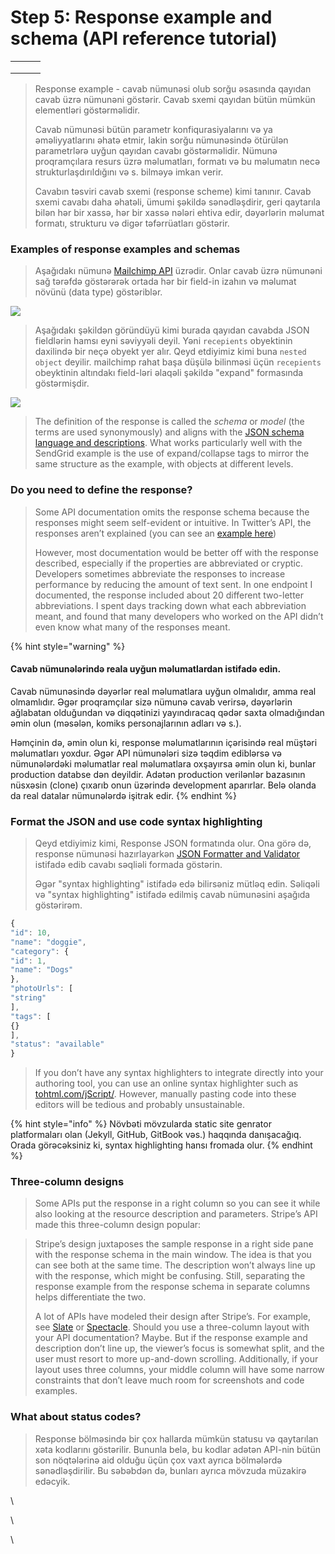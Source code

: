 # Step 5: Response example and schema (API reference tutorial)

|   |   |   |
| - | - | - |
|   |   |   |
|   |   |   |
|   |   |   |

> Response example - cavab nümunəsi olub sorğu əsasında qayıdan cavab üzrə nümunəni göstərir. Cavab sxemi qayıdan bütün mümkün elementləri göstərməlidir.&#x20;
>
> Cavab nümunəsi bütün parametr konfiqurasiyalarını və ya əməliyyatlarını əhatə etmir, lakin sorğu nümunəsində ötürülən parametrlərə uyğun qayıdan cavabı göstərməlidir. Nümunə proqramçılara resurs üzrə məlumatları, formatı və bu məlumatın necə strukturlaşdırıldığını və s. bilməyə imkan verir.
>
> Cavabın təsviri cavab sxemi (response scheme) kimi tanınır. Cavab sxemi cavabı daha əhatəli, ümumi şəkildə sənədləşdirir, geri qaytarıla bilən hər bir xassə, hər bir xassə nələri ehtiva edir, dəyərlərin məlumat formatı, strukturu və digər təfərrüatları göstərir.

### Examples of response examples and schemas

> Aşağıdakı nümunə [Mailchimp API](https://mailchimp.com/developer/marketing/api/campaigns/get-campaign-info/) üzrədir. Onlar cavab üzrə nümunəni sağ tərəfdə göstərərək ortada hər bir field-in izahın və məlumat növünü (data type) göstəriblər.&#x20;

![](../.gitbook/assets/mailchimp\_response\_sample.png)

> Aşağıdakı şəkildən göründüyü kimi burada qayıdan cavabda JSON fieldlərin hamsı eyni səviyyəli deyil. Yəni `recepients` obyektinin daxilində bir neçə obyekt yer alır. Qeyd etdiyimiz kimi buna `nested object` deyilir. mailchimp rahat başa düşülə bilinməsi üçün `recepients`  obeyktinin altındakı field-ləri əlaqəli şəkildə "expand" formasında göstərmişdir.

![](../.gitbook/assets/mailchim\_nested\_object.png)

> The definition of the response is called the _schema_ or _model_ (the terms are used synonymously) and aligns with the [JSON schema language and descriptions](https://json-schema.org/). What works particularly well with the SendGrid example is the use of expand/collapse tags to mirror the same structure as the example, with objects at different levels.
>
>

### Do you need to define the response? <a href="#do-you-need-to-define-the-response" id="do-you-need-to-define-the-response"></a>

> Some API documentation omits the response schema because the responses might seem self-evident or intuitive. In Twitter’s API, the responses aren’t explained (you can see an [example here](https://developer.twitter.com/en/docs/accounts-and-users/manage-account-settings/api-reference/get-account-settings))
>
> However, most documentation would be better off with the response described, especially if the properties are abbreviated or cryptic. Developers sometimes abbreviate the responses to increase performance by reducing the amount of text sent. In one endpoint I documented, the response included about 20 different two-letter abbreviations. I spent days tracking down what each abbreviation meant, and found that many developers who worked on the API didn’t even know what many of the responses meant.

{% hint style="warning" %}
#### Cavab nümunələrində reala uyğun məlumatlardan istifadə edin. <a href="#use-realistic-values-in-the-example-response" id="use-realistic-values-in-the-example-response"></a>

Cavab nümunəsində dəyərlər real məlumatlara uyğun olmalıdır, amma real olmamlıdır. Əgər proqramçılar sizə nümunə cavab verirsə, dəyərlərin ağlabatan olduğundan və diqqətinizi yayındıracaq qədər saxta olmadığından əmin olun (məsələn, komiks personajlarının adları və s.).&#x20;

Həmçinin də, əmin olun ki, response məlumatlarının içərisində real müştəri məlumatları yoxdur. Əgər API nümunələri sizə təqdim ediblərsə və nümunələrdəki məlumatlar real məlumatlara oxşayırsa əmin olun ki, bunlar production databse dən deyildir. Adətən production verilənlər bazasının nüsxəsin (clone) çıxarıb onun üzərində development aparırlar. Belə olanda da real datalar nümunələrdə işitrak edir.&#x20;
{% endhint %}



### Format the JSON and use code syntax highlighting <a href="#format-the-json-and-use-code-syntax-highlighting" id="format-the-json-and-use-code-syntax-highlighting"></a>

>
>
> Qeyd etdiyimiz kimi, Response JSON formatında olur. Ona görə də, response nümunəsi hazırlayarkən [JSON Formatter and Validator](http://jsonformatter.curiousconcept.com/) istifadə edib cavabı səqliəli formada göstərin.
>
> Əgər "syntax highlighting" istifadə edə bilirsəniz mütləq edin. Səliqəli və  "syntax highlighting"  istifadə edilmiş cavab nümunəsini aşağıda göstərirəm.

```javascript
{
"id": 10,
"name": "doggie",
"category": {
"id": 1,
"name": "Dogs"
},
"photoUrls": [
"string"
],
"tags": [
{}
],
"status": "available"
}
```

> If you don’t have any syntax highlighters to integrate directly into your authoring tool, you can use an online syntax highlighter such as [tohtml.com/jScript/](https://tohtml.com/jScript/). However, manually pasting code into these editors will be tedious and probably unsustainable.

{% hint style="info" %}
Növbəti mövzularda static site genrator platformaları olan (Jekyll, GitHub, GitBook vəs.) haqqında danışacağıq. Orada görəcəksiniz ki, syntax highlighting hansı fromada olur.
{% endhint %}



### Three-column designs

> Some APIs put the response in a right column so you can see it while also looking at the resource description and parameters. Stripe’s API made this three-column design popular:

> Stripe’s design juxtaposes the sample response in a right side pane with the response schema in the main window. The idea is that you can see both at the same time. The description won’t always line up with the response, which might be confusing. Still, separating the response example from the response schema in separate columns helps differentiate the two.
>
> A lot of APIs have modeled their design after Stripe’s. For example, see [Slate](https://github.com/tripit/slate) or [Spectacle](https://github.com/sourcey/spectacle). Should you use a three-column layout with your API documentation? Maybe. But if the response example and description don’t line up, the viewer’s focus is somewhat split, and the user must resort to more up-and-down scrolling. Additionally, if your layout uses three columns, your middle column will have some narrow constraints that don’t leave much room for screenshots and code examples.

### What about status codes?

> Response bölməsində bir çox hallarda mümkün statusu və qaytarılan xəta kodlarını göstərilir. Bununla belə, bu kodlar adətən API-nin bütün son nöqtələrinə aid olduğu üçün çox vaxt ayrıca bölmələrdə sənədləşdirilir. Bu səbəbdən də, bunları ayrıca mövzuda müzakirə edəcyik.

\


\


\
